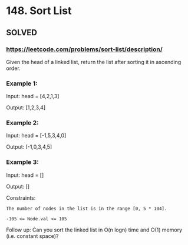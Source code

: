 # 148. Sort List

## SOLVED
### https://leetcode.com/problems/sort-list/description/
Given the head of a linked list, return the list after sorting it in ascending order.





### Example 1:





Input: head = [4,2,1,3]


Output: [1,2,3,4]





### Example 2:





Input: head = [-1,5,3,4,0]


Output: [-1,0,3,4,5]





### Example 3:





Input: head = []


Output: []







Constraints:





	The number of nodes in the list is in the range [0, 5 * 104].

	-105 <= Node.val <= 105







Follow up: Can you sort the linked list in O(n logn) time and O(1) memory (i.e. constant space)?

